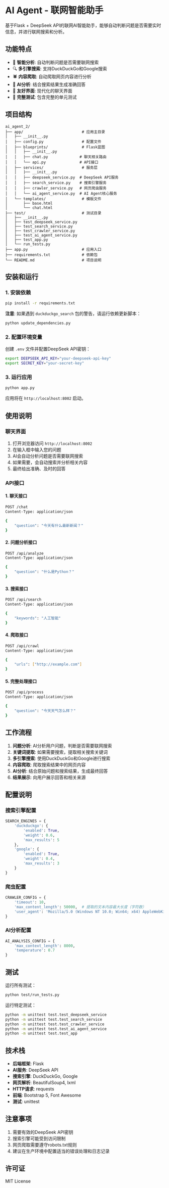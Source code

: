 # AI Agent - 联网智能助手

基于Flask + DeepSeek API的联网AI智能助手，能够自动判断问题是否需要实时信息，并进行联网搜索和分析。

## 功能特点

- 🤖 **智能分析**: 自动判断问题是否需要联网搜索
- 🔍 **多引擎搜索**: 支持DuckDuckGo和Google搜索
- 🕷️ **内容爬取**: 自动爬取网页内容进行分析
- 🧠 **AI分析**: 结合搜索结果生成准确回答
- 💬 **友好界面**: 现代化的聊天界面
- 🧪 **完整测试**: 包含完整的单元测试

## 项目结构

```
ai_agent_2/
├── app/                          # 应用主目录
│   ├── __init__.py
│   ├── config.py                 # 配置文件
│   ├── blueprints/               # Flask蓝图
│   │   ├── __init__.py
│   │   ├── chat.py              # 聊天相关路由
│   │   └── api.py               # API接口
│   ├── services/                 # 服务层
│   │   ├── __init__.py
│   │   ├── deepseek_service.py  # DeepSeek API服务
│   │   ├── search_service.py    # 搜索引擎服务
│   │   ├── crawler_service.py   # 网页爬虫服务
│   │   └── ai_agent_service.py  # AI Agent核心服务
│   └── templates/                # 模板文件
│       ├── base.html
│       └── chat.html
├── test/                         # 测试目录
│   ├── __init__.py
│   ├── test_deepseek_service.py
│   ├── test_search_service.py
│   ├── test_crawler_service.py
│   ├── test_ai_agent_service.py
│   ├── test_app.py
│   └── run_tests.py
├── app.py                        # 应用入口
├── requirements.txt              # 依赖包
└── README.md                     # 项目说明
```

## 安装和运行

### 1. 安装依赖

```bash
pip install -r requirements.txt
```

**注意**: 如果遇到 `duckduckgo_search` 包的警告，请运行依赖更新脚本：

```bash
python update_dependencies.py
```

### 2. 配置环境变量

创建 `.env` 文件并配置DeepSeek API密钥：

```bash
export DEEPSEEK_API_KEY="your-deepseek-api-key"
export SECRET_KEY="your-secret-key"
```

### 3. 运行应用

```bash
python app.py
```

应用将在 `http://localhost:8002` 启动。

## 使用说明

### 聊天界面

1. 打开浏览器访问 `http://localhost:8002`
2. 在输入框中输入您的问题
3. AI会自动分析问题是否需要联网搜索
4. 如果需要，会自动搜索并分析相关内容
5. 最终给出准确、及时的回答

### API接口

#### 1. 聊天接口
```bash
POST /chat
Content-Type: application/json

{
    "question": "今天有什么最新新闻？"
}
```

#### 2. 问题分析接口
```bash
POST /api/analyze
Content-Type: application/json

{
    "question": "什么是Python？"
}
```

#### 3. 搜索接口
```bash
POST /api/search
Content-Type: application/json

{
    "keywords": "人工智能"
}
```

#### 4. 爬取接口
```bash
POST /api/crawl
Content-Type: application/json

{
    "urls": ["http://example.com"]
}
```

#### 5. 完整处理接口
```bash
POST /api/process
Content-Type: application/json

{
    "question": "今天天气怎么样？"
}
```

## 工作流程

1. **问题分析**: AI分析用户问题，判断是否需要联网搜索
2. **关键词提取**: 如果需要搜索，提取相关搜索关键词
3. **多引擎搜索**: 使用DuckDuckGo和Google进行搜索
4. **内容爬取**: 爬取搜索结果中的网页内容
5. **AI分析**: 结合原始问题和搜索结果，生成最终回答
6. **结果展示**: 向用户展示回答和相关来源

## 配置说明

### 搜索引擎配置
```python
SEARCH_ENGINES = {
    'duckduckgo': {
        'enabled': True,
        'weight': 0.6,
        'max_results': 5
    },
    'google': {
        'enabled': True,
        'weight': 0.4,
        'max_results': 3
    }
}
```

### 爬虫配置
```python
CRAWLER_CONFIG = {
    'timeout': 10,
    'max_content_length': 50000,  # 提取的文本内容最大长度（字符数）
    'user_agent': 'Mozilla/5.0 (Windows NT 10.0; Win64; x64) AppleWebKit/537.36'
}
```

### AI分析配置
```python
AI_ANALYSIS_CONFIG = {
    'max_context_length': 8000,
    'temperature': 0.7
}
```

## 测试

运行所有测试：

```bash
python test/run_tests.py
```

运行特定测试：

```bash
python -m unittest test.test_deepseek_service
python -m unittest test.test_search_service
python -m unittest test.test_crawler_service
python -m unittest test.test_ai_agent_service
python -m unittest test.test_app
```

## 技术栈

- **后端框架**: Flask
- **AI服务**: DeepSeek API
- **搜索引擎**: DuckDuckGo, Google
- **网页解析**: BeautifulSoup4, lxml
- **HTTP请求**: requests
- **前端**: Bootstrap 5, Font Awesome
- **测试**: unittest

## 注意事项

1. 需要有效的DeepSeek API密钥
2. 搜索引擎可能受到访问限制
3. 网页爬取需要遵守robots.txt规则
4. 建议在生产环境中配置适当的错误处理和日志记录

## 许可证

MIT License
